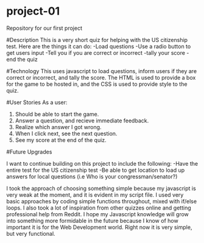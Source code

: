 # project-01
Repository for our first project

#Description
This is a very short quiz for helping with the US citizenship test.  Here are the things it can do:
  -Load questions
  -Use a radio button to get users input
  -Tell you if you are correct or incorrect
  -tally your score
  -end the quiz

#Technology
  This uses javascript to load questions, inform users if they are correct or incorrect, and tally the score.  The HTML is used to provide a box for the game to be hosted in, and the CSS is used to provide style to the quiz.

#User Stories
As a user:
  1. Should be able to start the game.
  2. Answer a question, and recieve immediate feedback.
  3. Realize which answer I got wrong.
  4. When I click next, see the next question.
  5. See my score at the end of the quiz.

#Future Upgrades

I want to continue building on this project to include the following:
  -Have the entire test for the US citizenship test
  -Be able to get location to load up answers for local questions (i.e Who is your congressman/senator?)


I took the approach of choosing something simple because my javascript is very weak at the moment, and it is evident in my script file.  I used very basic approaches by coding simple functions throughout, mixed with if/else loops. I also took a lot of inspiration from other quizzes online and getting professional help from Reddit. I hope my Javascript knowledge will grow into something more formidable in the future because I know of how important it is for the Web Development world. Right now it is very simple, but very functional.
